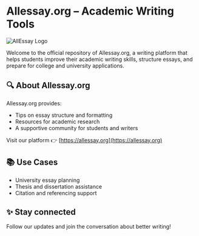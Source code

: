 # Allessay.org – Academic Writing Tools

![AllEssay Logo](https://allessay.org/logo.png)

Welcome to the official repository of Allessay.org, a writing platform that helps students improve their academic writing skills, structure essays, and prepare for college and university applications.

## 🔍 About Allessay.org
Allessay.org provides:
- Tips on essay structure and formatting
- Resources for academic research
- A supportive community for students and writers

Visit our platform 👉 [https://allessay.org](https://allessay.org)

## 📚 Use Cases
- University essay planning
- Thesis and dissertation assistance
- Citation and referencing support

## ✨ Stay connected
Follow our updates and join the conversation about better writing!
